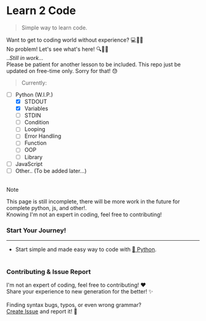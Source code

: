 # Learn 2 Code
> Simple way to learn code.

Want to get to coding world without experience? 💻🤷‍♂️<br>
No problem! Let's see what's here! 🔍🙇‍♂️<br>
..*Still in work...*<br>
Please be patient for another lesson to be included. This repo just be updated on free-time only. Sorry for that! 😓<br>
> Currently:

- [ ] Python (W.I.P.)
  - [X] STDOUT
  - [X] Variables
  - [ ] STDIN
  - [ ] Condition
  - [ ] Looping
  - [ ] Error Handling
  - [ ] Function
  - [ ] OOP
  - [ ] Library
- [ ] JavaScript
- [ ] Other.. (To be added later...)
<br><br>
> [!NOTE]
> This page is still incomplete, there will be more work in the future for complete python, js, and other!.<br>
> Knowing I'm not an expert in coding, feel free to contributing!


### Start Your Journey!
---
- Start simple and made easy way to code with [🐍 Python](python/readme.md).
<br><br>
### Contributing & Issue Report
I'm not an expert of coding, feel free to contributing! ❤️<br>
Share your experience to new generation for the better! ✨
<br><br>
Finding syntax bugs, typos, or even wrong grammar?<br>
[Create Issue](ISSUE.md) and report it! 🚨

